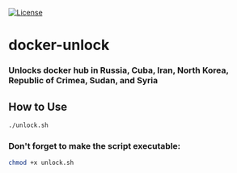 [![License](http://poser.pugx.org/stas-plov/docker-unlock/license)](https://packagist.org/packages/stas-plov/dto-validator-bundle) 

# docker-unlock
### Unlocks docker hub in Russia, Cuba, Iran, North Korea, Republic of Crimea, Sudan, and Syria

## How to Use
```bash
./unlock.sh
```
### Don't forget to make the script executable:
```bash
chmod +x unlock.sh
```
